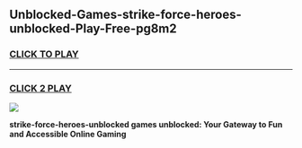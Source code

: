 
## Unblocked-Games-strike-force-heroes-unblocked-Play-Free-pg8m2
<h3>
<a href="https://premium76.site?title=strike-force-heroes-unblocked&ref=24M">CLICK TO PLAY</a></h3>
<hr>

<h3>
<a href="https://premium76.site?title=strike-force-heroes-unblocked&ref=24M">CLICK 2 PLAY</a>
  
</h3>

<a href="https://premium76.site?title=strike-force-heroes-unblocked&ref=24M"><img src="https://clearcache.store/games.png"></a>


**strike-force-heroes-unblocked games unblocked: Your Gateway to Fun and Accessible Online Gaming**
